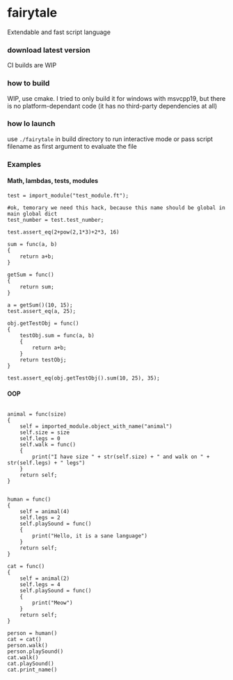 # fairytale
Extendable and fast script language

### download latest version
CI builds are WIP

### how to build
WIP, use cmake. I tried to only build it for windows with msvcpp19, but there is no platform-dependant code (it has no third-party dependencies at all)

### how lo launch
use `./fairytale` in build directory to run interactive mode or pass script filename as first argument to evaluate the file

### Examples
#### Math, lambdas, tests, modules
```
test = import_module("test_module.ft");

#ok, temorary we need this hack, because this name should be global in main global dict
test_number = test.test_number;

test.assert_eq(2+pow(2,1*3)+2*3, 16)

sum = func(a, b)
{
	return a+b;
}

getSum = func()
{
	return sum;
}

a = getSum()(10, 15);
test.assert_eq(a, 25);

obj.getTestObj = func()
{
	testObj.sum = func(a, b)
	{
		return a+b;
	}
	return testObj;
}

test.assert_eq(obj.getTestObj().sum(10, 25), 35);
```

#### OOP
```

animal = func(size)
{
	self = imported_module.object_with_name("animal")
	self.size = size
	self.legs = 0
	self.walk = func()
	{
		print("I have size " + str(self.size) + " and walk on " + str(self.legs) + " legs")
	}
	return self;
}


human = func()
{
	self = animal(4)
	self.legs = 2
	self.playSound = func()
	{
		print("Hello, it is a sane language")
	}
	return self;
}

cat = func()
{
	self = animal(2)
	self.legs = 4
	self.playSound = func()
	{
		print("Meow")
	}
	return self;
}

person = human()
cat = cat()
person.walk()
person.playSound()
cat.walk()
cat.playSound()
cat.print_name()
```
